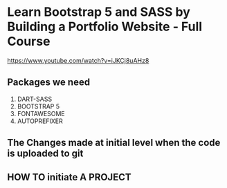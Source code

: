 # Learn Bootstrap 5 and SASS by Building a Portfolio Website - Full Course


https://www.youtube.com/watch?v=iJKCj8uAHz8

## Packages we need 

1. DART-SASS
2. BOOTSTRAP 5
3. FONTAWESOME
4. AUTOPREFIXER
## The Changes made at initial level when the code is uploaded to git 

## HOW TO initiate A PROJECT

